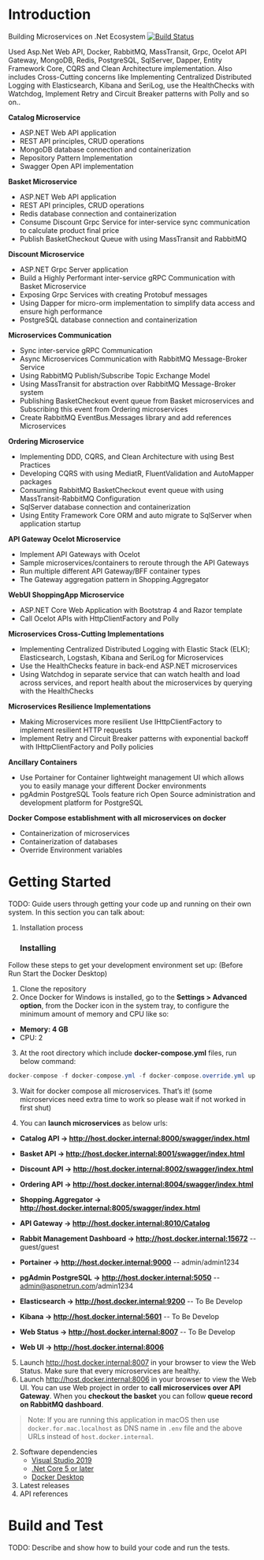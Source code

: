 # Introduction 
Building Microservices on .Net Ecosystem  [![Build Status](https://dev.azure.com/sanjyotagureddy/aspnetrun-microservices/_apis/build/status/aspnetrun-microservices%20-%20master%20branch?branchName=master)](https://dev.azure.com/sanjyotagureddy/aspnetrun-microservices/_build/latest?definitionId=15&branchName=master)


Used Asp.Net Web API, Docker, RabbitMQ, MassTransit, Grpc, Ocelot API Gateway, MongoDB, Redis, PostgreSQL, SqlServer, Dapper, Entity Framework Core, CQRS and Clean Architecture implementation. Also includes Cross-Cutting concerns like Implementing Centralized Distributed Logging with Elasticsearch, Kibana and SeriLog, use the HealthChecks with Watchdog, Implement Retry and Circuit Breaker patterns with Polly and so on..

**Catalog Microservice**
- ASP.NET Web API application
- REST API principles, CRUD operations
- MongoDB database connection and containerization
- Repository Pattern Implementation
- Swagger Open API implementation

**Basket Microservice**
- ASP.NET Web API application
- REST API principles, CRUD operations
- Redis database connection and containerization
- Consume Discount Grpc Service for inter-service sync communication to calculate product final price
- Publish BasketCheckout Queue with using MassTransit and RabbitMQ

**Discount Microservice**
- ASP.NET Grpc Server application
- Build a Highly Performant inter-service gRPC Communication with Basket Microservice
- Exposing Grpc Services with creating Protobuf messages
- Using Dapper for micro-orm implementation to simplify data access and ensure high performance
- PostgreSQL database connection and containerization

**Microservices Communication**
- Sync inter-service gRPC Communication
- Async Microservices Communication with RabbitMQ Message-Broker Service
- Using RabbitMQ Publish/Subscribe Topic Exchange Model
- Using MassTransit for abstraction over RabbitMQ Message-Broker system
- Publishing BasketCheckout event queue from Basket microservices and Subscribing this event from Ordering microservices
- Create RabbitMQ EventBus.Messages library and add references Microservices

**Ordering Microservice**
- Implementing DDD, CQRS, and Clean Architecture with using Best Practices
- Developing CQRS with using MediatR, FluentValidation and AutoMapper packages
- Consuming RabbitMQ BasketCheckout event queue with using MassTransit-RabbitMQ Configuration
- SqlServer database connection and containerization
- Using Entity Framework Core ORM and auto migrate to SqlServer when application startup

**API Gateway Ocelot Microservice**
- Implement API Gateways with Ocelot
- Sample microservices/containers to reroute through the API Gateways
- Run multiple different API Gateway/BFF container types
- The Gateway aggregation pattern in Shopping.Aggregator

**WebUI ShoppingApp Microservice**
- ASP.NET Core Web Application with Bootstrap 4 and Razor template
- Call Ocelot APIs with HttpClientFactory and Polly

**Microservices Cross-Cutting Implementations**
- Implementing Centralized Distributed Logging with Elastic Stack (ELK); Elasticsearch, Logstash, Kibana and SeriLog for Microservices
- Use the HealthChecks feature in back-end ASP.NET microservices
- Using Watchdog in separate service that can watch health and load across services, and report health about the microservices by querying with the HealthChecks

**Microservices Resilience Implementations**
- Making Microservices more resilient Use IHttpClientFactory to implement resilient HTTP requests
- Implement Retry and Circuit Breaker patterns with exponential backoff with IHttpClientFactory and Polly policies

**Ancillary Containers**
- Use Portainer for Container lightweight management UI which allows you to easily manage your different Docker environments
- pgAdmin PostgreSQL Tools feature rich Open Source administration and development platform for PostgreSQL

**Docker Compose establishment with all microservices on docker**
- Containerization of microservices
- Containerization of databases
- Override Environment variables


# Getting Started
TODO: Guide users through getting your code up and running on their own system. In this section you can talk about:
1.	Installation process
    ### Installing
Follow these steps to get your development environment set up: (Before Run Start the Docker Desktop)
1. Clone the repository
2. Once Docker for Windows is installed, go to the **Settings > Advanced option**, from the Docker icon in the system tray, to configure the minimum amount of memory and CPU like so:
* **Memory: 4 GB**
* CPU: 2
3. At the root directory which include **docker-compose.yml** files, run below command:
```csharp
docker-compose -f docker-compose.yml -f docker-compose.override.yml up -d
```
3. Wait for docker compose all microservices. That’s it! (some microservices need extra time to work so please wait if not worked in first shut)

4. You can **launch microservices** as below urls:

* **Catalog API -> http://host.docker.internal:8000/swagger/index.html**
* **Basket API -> http://host.docker.internal:8001/swagger/index.html**
* **Discount API -> http://host.docker.internal:8002/swagger/index.html**
* **Ordering API -> http://host.docker.internal:8004/swagger/index.html**
* **Shopping.Aggregator -> http://host.docker.internal:8005/swagger/index.html**
* **API Gateway -> http://host.docker.internal:8010/Catalog**
* **Rabbit Management Dashboard -> http://host.docker.internal:15672**   -- guest/guest
* **Portainer -> http://host.docker.internal:9000**   -- admin/admin1234
* **pgAdmin PostgreSQL -> http://host.docker.internal:5050**   -- admin@aspnetrun.com/admin1234
* **Elasticsearch -> http://host.docker.internal:9200** -- To Be Develop
* **Kibana -> http://host.docker.internal:5601** -- To Be Develop

* **Web Status -> http://host.docker.internal:8007** -- To Be Develop
* **Web UI -> http://host.docker.internal:8006**

5. Launch http://host.docker.internal:8007 in your browser to view the Web Status. Make sure that every microservices are healthy.
6. Launch http://host.docker.internal:8006 in your browser to view the Web UI. You can use Web project in order to **call microservices over API Gateway**. When you **checkout the basket** you can follow **queue record on RabbitMQ dashboard**.

>Note: If you are running this application in macOS then use `docker.for.mac.localhost` as DNS name in `.env` file and the above URLs instead of `host.docker.internal`.
2.	Software dependencies
    * [Visual Studio 2019](https://visualstudio.microsoft.com/downloads/)
    * [.Net Core 5 or later](https://dotnet.microsoft.com/download/dotnet-core/5)
    * [Docker Desktop](https://www.docker.com/products/docker-desktop)
3.	Latest releases
4.	API references

# Build and Test
TODO: Describe and show how to build your code and run the tests. 

